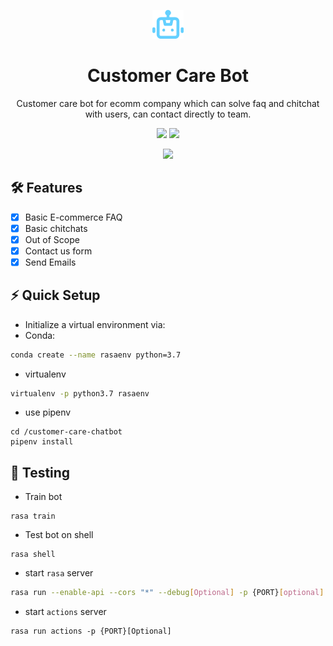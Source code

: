 <p align="center"><img src="./assets/bot.png" width="10%"></p>
<h1 align="center">Customer Care Bot</h1>
<p align="center">Customer care bot for ecomm company which can solve faq and chitchat with users, can contact directly to team.</p>

<p align="center">
  <img src="https://img.shields.io/github/pipenv/locked/python-version/horizon733/customer-care-chatbot">
  <img src="https://img.shields.io/github/pipenv/locked/dependency-version/horizon733/customer-care-chatbot/rasa?color=blueviolet&label=Rasa">
</p>

<p align="center">
  <img src="https://img.shields.io/github/repo-size/horizon733/customer-care-chatbot">
</p>

## 🛠 Features
- [x] Basic E-commerce FAQ
- [x] Basic chitchats
- [x] Out of Scope
- [x] Contact us form
- [x] Send Emails

## ⚡ Quick Setup
- Initialize a virtual environment via:
- Conda:
```bash
conda create --name rasaenv python=3.7
```
- virtualenv
```bash
virtualenv -p python3.7 rasaenv
```
- use pipenv
```
cd /customer-care-chatbot
pipenv install
```

## 🧪 Testing
- Train bot
```
rasa train
```
- Test bot on shell
```
rasa shell
```
- start `rasa` server
```bash
rasa run --enable-api --cors "*" --debug[Optional] -p {PORT}[optional]
```
- start `actions` server
```
rasa run actions -p {PORT}[Optional]
```
